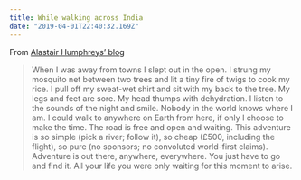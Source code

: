 ```yaml
---
title: While walking across India
date: "2019-04-01T22:40:32.169Z"
---
```


From [Alastair Humphreys’ blog](https://www.alastairhumphreys.com/adventurecom-india/)

> When I was away from towns I slept out in the open. I strung my mosquito net between two trees and lit a tiny fire of twigs to cook my rice. I pull off my sweat-wet shirt and sit with my back to the tree. My legs and feet are sore. My head thumps with dehydration. I listen to the sounds of the night and smile. Nobody in the world knows where I am. I could walk to anywhere on Earth from here, if only I choose to make the time. The road is free and open and waiting. This adventure is so simple (pick a river; follow it), so cheap (£500, including the flight), so pure (no sponsors; no convoluted world-first claims). Adventure is out there, anywhere, everywhere. You just have to go and find it. All your life you were only waiting for this moment to arise.